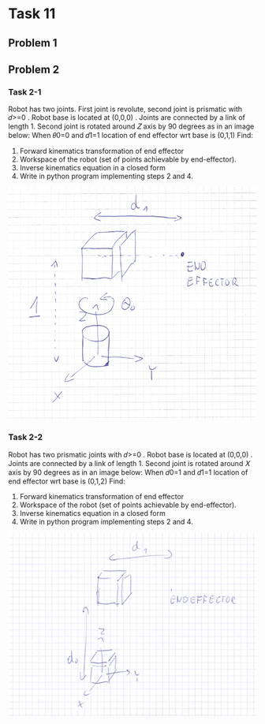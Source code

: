 # Task 11

## Problem 1

## Problem 2

### Task 2-1

Robot has two joints. First joint is revolute, second joint is prismatic with  𝑑>=0 . Robot base is located at  (0,0,0) . Joints are connected by a link of length 1. Second joint is rotated around  𝑍  axis by 90 degrees as in an image below:
When  𝜃0=0  and  𝑑1=1  location of end effector wrt base is  (0,1,1) 
Find:

1. Forward kinematics transformation of end effector
2. Workspace of the robot (set of points achievable by end-effector).
3. Inverse kinematics equation in a closed form
4. Write in python program implementing steps 2 and 4.

![](robot1.png)

### Task 2-2

Robot has two prismatic joints with  𝑑>=0 . Robot base is located at  (0,0,0) . Joints are connected by a link of length 1. Second joint is rotated around  𝑋  axis by 90 degrees as in an image below:
When  𝑑0=1  and  𝑑1=1  location of end effector wrt base is  (0,1,2) 
Find:

1. Forward kinematics transformation of end effector
2. Workspace of the robot (set of points achievable by end-effector).
3. Inverse kinematics equation in a closed form
4. Write in python program implementing steps 2 and 4.

![](robot2.png)
